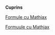 **Cuprins**

[Formule cu Mathjax](formuele_mathjax.md)

[Formuule cu Mathjax](formule_mathjax2.md)

